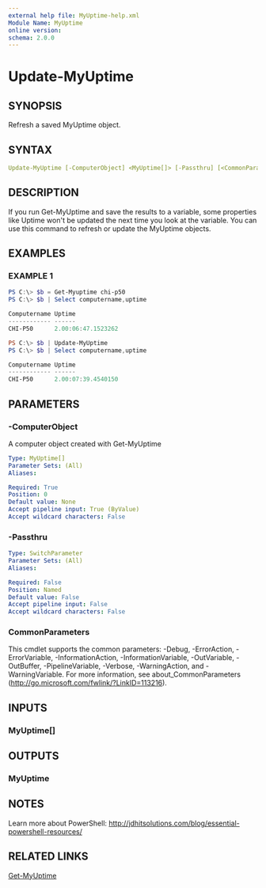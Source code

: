 ```yaml
---
external help file: MyUptime-help.xml
Module Name: MyUptime
online version:
schema: 2.0.0
---
```


# Update-MyUptime

## SYNOPSIS

Refresh a saved MyUptime object.

## SYNTAX

```yaml
Update-MyUptime [-ComputerObject] <MyUptime[]> [-Passthru] [<CommonParameters>]
```

## DESCRIPTION

If you run Get-MyUptime and save the results to a variable, some properties like Uptime won't be updated the next time you look at the variable. You can use this command to refresh or update the MyUptime objects.

## EXAMPLES

### EXAMPLE 1

```powershell
PS C:\> $b = Get-Myuptime chi-p50
PS C:\> $b | Select computername,uptime

Computername Uptime
------------ ------
CHI-P50      2.00:06:47.1523262

PS C:\> $b | Update-MyUptime
PS C:\> $b | Select computername,uptime

Computername Uptime
------------ ------
CHI-P50      2.00:07:39.4540150
```

## PARAMETERS

### -ComputerObject

A computer object created with Get-MyUptime

```yaml
Type: MyUptime[]
Parameter Sets: (All)
Aliases:

Required: True
Position: 0
Default value: None
Accept pipeline input: True (ByValue)
Accept wildcard characters: False
```

### -Passthru

```yaml
Type: SwitchParameter
Parameter Sets: (All)
Aliases:

Required: False
Position: Named
Default value: False
Accept pipeline input: False
Accept wildcard characters: False
```

### CommonParameters

This cmdlet supports the common parameters: -Debug, -ErrorAction, -ErrorVariable, -InformationAction, -InformationVariable, -OutVariable, -OutBuffer, -PipelineVariable, -Verbose, -WarningAction, and -WarningVariable. For more information, see about_CommonParameters (http://go.microsoft.com/fwlink/?LinkID=113216).

## INPUTS

### MyUptime[]

## OUTPUTS

### MyUptime

## NOTES

Learn more about PowerShell: http://jdhitsolutions.com/blog/essential-powershell-resources/

## RELATED LINKS

[Get-MyUptime]()
